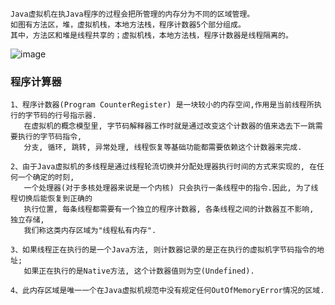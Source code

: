     Java虚拟机在执Java程序的过程会把所管理的内存分为不同的区域管理。
    如图有方法区，堆，虚拟机栈，本地方法栈，程序计数器5个部分组成。
    其中，方法区和堆是线程共享的；虚拟机栈，本地方法栈，程序计数器是线程隔离的。
![image](https://github.com/neojiang/study/blob/master/%E6%B7%B1%E5%85%A5%E7%90%86%E8%A7%A3Java%E8%99%9A%E6%8B%9F%E6%9C%BA/img/Java%E5%86%85%E5%AD%98%E6%A8%A1%E5%9E%8B%E5%9B%BE.png)

### 程序计算器

    1、程序计数器(Program CounterRegister) 是一块较小的内存空间,作用是当前线程所执行的字节码的行号指示器. 
       在虚拟机的概念模型里, 字节码解释器工作时就是通过改变这个计数器的值来选去下一跳需要执行的字节码指令, 
       分支, 循环, 跳转, 异常处理, 线程恢复等基础功能都需要依赖这个计数器来完成.

    2、由于Java虚拟机的多线程是通过线程轮流切换并分配处理器执行时间的方式来实现的, 在任何一个确定的时刻,
       一个处理器(对于多核处理器来说是一个内核) 只会执行一条线程中的指令.因此, 为了线程切换后能恢复到正确的
       执行位置, 每条线程都需要有一个独立的程序计数器, 各条线程之间的计数器互不影响, 独立存储, 
       我们称这类内存区域为"线程私有内存".

    3、如果线程正在执行的是一个Java方法, 则计数器记录的是正在执行的虚拟机字节码指令的地址; 
       如果正在执行的是Native方法, 这个计数器值则为空(Undefined). 

    4、此内存区域是唯一一个在Java虚拟机规范中没有规定任何OutOfMemoryError情况的区域.
